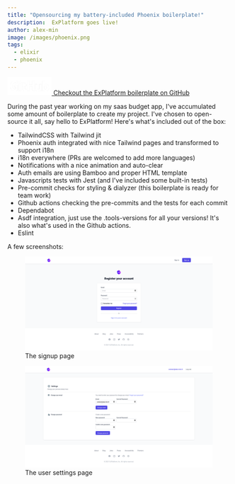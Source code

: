 ```yaml
---
title: "Opensourcing my battery-included Phoenix boilerplate!"
description:  ExPlatform goes live!
author: alex-min
image: /images/phoenix.png
tags:
  - elixir
  - phoenix
---
```



<a class="github-preview" href="https://github.com/alex-min/ex_platform" target="_blank">
  <img src="/images/github-logo-white.png" alt="Github" width="100">
  <span>Checkout the ExPlatform boilerplate on GitHub</span>
</a>

During the past year working on my saas budget app, I've accumulated some amount of boilerplate to create my project.
I've chosen to open-source it all, say hello to ExPlatform! Here's what's included out of the box:

- TailwindCSS with Tailwind jit
- Phoenix auth integrated with nice Tailwind pages and transformed to support i18n
- i18n everywhere (PRs are welcomed to add more languages)
- Notifications with a nice animation and auto-clear
- Auth emails are using Bamboo and proper HTML template
- Javascripts tests with Jest (and I've included some built-in tests)
- Pre-commit checks for styling & dialyzer (this boilerplate is ready for team work)
- Github actions checking the pre-commits and the tests for each commit
- Dependabot
- Asdf integration, just use the .tools-versions for all your versions! It's also what's used in the Github actions. 
- Eslint


A few screenshots:

<figure class="screenshot" markdown="1">

<img src="/images/ex_platform_signup.png" alt="An image of the signup page showing a login field and a password field" loading="lazy" />

<figcaption>The signup page</figcaption>
</figure>

<figure class="screenshot" markdown="1">

<img src="/images/ex_platform_settings.png" alt="An image of the user settings page showing that you can change your email and your password" loading="lazy" />

<figcaption>The user settings page</figcaption>
</figure>